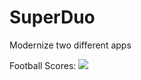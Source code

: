 # SuperDuo
Modernize two different apps

Football Scores:
![](https://raw.githubusercontent.com/native1989/SuperDuo/master/images/widget_preview.png)
